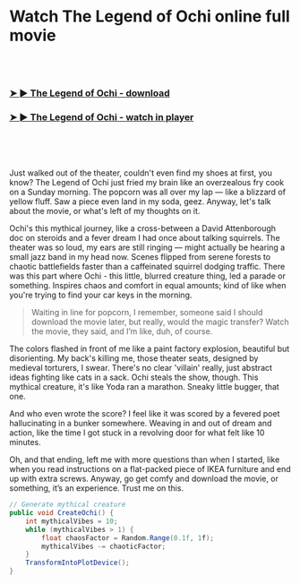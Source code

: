 <h1>Watch The Legend of Ochi online full movie</h1>


<br><br>

<h3><a href="https://Chriss-dersmordeli1972.github.io/lsrygnfohg/">➤ ► The Legend of Ochi - download</a></h3> 
<h3><a href="https://Chriss-dersmordeli1972.github.io/lsrygnfohg/">➤ ► The Legend of Ochi - watch in player</a></h3>


<br><br><br>


Just walked out of the theater, couldn't even find my shoes at first, you know? The Legend of Ochi just fried my brain like an overzealous fry cook on a Sunday morning. The popcorn was all over my lap — like a blizzard of yellow fluff. Saw a piece even land in my soda, geez. Anyway, let's talk about the movie, or what's left of my thoughts on it. 

Ochi's this mythical journey, like a cross-between a David Attenborough doc on steroids and a fever dream I had once about talking squirrels. The theater was so loud, my ears are still ringing — might actually be hearing a small jazz band in my head now. Scenes flipped from serene forests to chaotic battlefields faster than a caffeinated squirrel dodging traffic. There was this part where Ochi - this little, blurred creature thing, led a parade or something. Inspires chaos and comfort in equal amounts; kind of like when you're trying to find your car keys in the morning.

> Waiting in line for popcorn, I remember, someone said I should download the movie later, but really, would the magic transfer? Watch the movie, they said, and I’m like, duh, of course.

The colors flashed in front of me like a paint factory explosion, beautiful but disorienting. My back's killing me, those theater seats, designed by medieval torturers, I swear. There's no clear 'villain' really, just abstract ideas fighting like cats in a sack. Ochi steals the show, though. This mythical creature, it's like Yoda ran a marathon. Sneaky little bugger, that one.

And who even wrote the score? I feel like it was scored by a fevered poet hallucinating in a bunker somewhere. Weaving in and out of dream and action, like the time I got stuck in a revolving door for what felt like 10 minutes. 

Oh, and that ending, left me with more questions than when I started, like when you read instructions on a flat-packed piece of IKEA furniture and end up with extra screws. Anyway, go get comfy and download the movie, or something, it’s an experience. Trust me on this.

```csharp
// Generate mythical creature
public void CreateOchi() {
    int mythicalVibes = 10;
    while (mythicalVibes > 1) {
        float chaosFactor = Random.Range(0.1f, 1f);
        mythicalVibes -= chaoticFactor;
    }
    TransformIntoPlotDevice();
}
```
